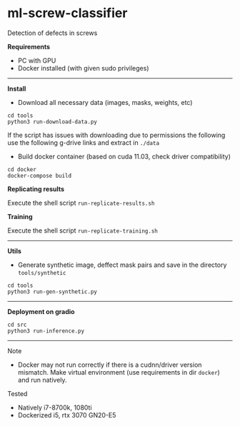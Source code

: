 # ml-screw-classifier
Detection of defects in screws

**Requirements**

- PC with GPU
- Docker installed (with given sudo privileges)

--------------------------------------
**Install**

- Download all necessary data (images, masks, weights, etc)
```
cd tools
python3 run-download-data.py
```

If the script has issues with downloading due to permissions the following use the 
following g-drive links and extract in `./data`




- Build docker container (based on cuda 11.03, check driver compatibility)
```
cd docker
docker-compose build
```

**Replicating results**

Execute the shell script `run-replicate-results.sh`


**Training**

Execute the shell script `run-replicate-training.sh`

--------------------------------------
**Utils**

- Generate synthetic image, deffect mask pairs and save in the directory `tools/synthetic`

```
cd tools
python3 run-gen-synthetic.py
```

--------------------------------------
**Deployment on gradio**

```
cd src
python3 run-inference.py
```

--------------------------------------
Note
- Docker may not run correctly if there is a cudnn/driver version mismatch. 
Make virtual environment (use requirements in dir `docker`) and run natively. 

Tested
* Natively i7-8700k, 1080ti
* Dockerized i5, rtx 3070 GN20-E5